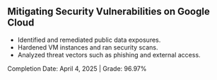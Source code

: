 ## Mitigating Security Vulnerabilities on Google Cloud

- Identified and remediated public data exposures.
- Hardened VM instances and ran security scans.
- Analyzed threat vectors such as phishing and external access.

Completion Date: April 4, 2025 | Grade: 96.97%
